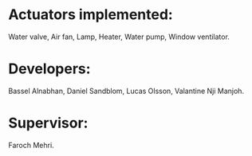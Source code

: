 # Actuators implemented:
Water valve, Air fan, Lamp, Heater, Water pump, Window ventilator.

# Developers:
Bassel Alnabhan, Daniel Sandblom, Lucas Olsson, Valantine Nji Manjoh. 

# Supervisor:
Faroch Mehri.